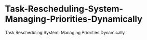 # Task-Rescheduling-System-Managing-Priorities-Dynamically
Task Rescheduling System: Managing Priorities Dynamically
